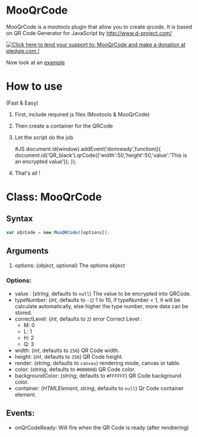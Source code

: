 # MooQrCode

MooQrCode is a mootools plugin that allow you to create qrcode.
It is based on QR Code Generator for JavaScript by http://www.d-project.com/

<a href='https://pledgie.com/campaigns/26669'><img alt='Click here to lend your support to: MooQrCode and make a donation at pledgie.com !' src='https://pledgie.com/campaigns/26669.png?skin_name=chrome' border='0' ></a>

Now look at an <a href='http://neilime.github.com/MooQRCode/exemple.html'>example</a>

# How to use

(Fast & Easy)

1. First, include required js files (Mootools & MooQrCode)
    
    <script type="text/javascript" src="mootools.core.js"></script>
	<script type="text/javascript" src="mooqrcode.min.js"></script>

2. Then create a container for the QRCode

	<div id="QR_black"></div>

3. Let the script do the job 

	#JS
	document.id(window).addEvent('domready',function(){				
		document.id('QR_black').qrCode({'width':50,'height':50,'value':'This is an encrypted value'});
	});

4. That's all !

# Class: MooQrCode

## Syntax

```js
var oQrCode = new MooQRCode([options]);
```

## Arguments

1. options: (*object*, optional) The options object

### Options:

- value : (*string*, defaults to `null`) The value to be encrypted into QRCode.
- typeNumber: (*int*, defaults to `-1`) 1 to 10, if typeNumber < 1, it will be calculate automatically, else higher the type number, more data can be stored.
- correctLevel: (*int*, defaults to `2`) error Correct Level :
  - M: 0
  - L: 1
  - H: 2
  - Q: 3
- width: (*int*, defaults to `256`) QR Code width.
- height: (*int*, defaults to `256`) QR Code height.
- render: (*string*, defaults to `canvas`) rendering mode, canvas or table.
- color: (*string*, defaults to `#000000`) QR Code color.
- backgroundColor: (*string*, defaults to `#FFFFFF`) QR Code background color.
- container: (*HTMLElement*, *string*, defaults to `null`) Qr Code container element.

## Events:

- onQrCodeReady: Will fire when the QR Code is ready (after rendrering)
